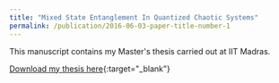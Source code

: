 ```yaml
---
title: "Mixed State Entanglement In Quantized Chaotic Systems"
permalink: /publication/2016-06-03-paper-title-number-1
---
```

This manuscript contains my Master's thesis carried out at IIT Madras.

[Download my thesis here](https://drive.google.com/file/d/1Shu4J47R_wIqWh6opb5N7-mZth3mWA3c/view){:target="_blank"}
